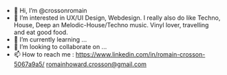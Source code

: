 - 👋 Hi, I’m @crossonromain
- 👀 I’m interested in UX/UI Design, Webdesign. I really also do like Techno, House, Deep an Melodic-House/Techno music. Vinyl lover, travelling and eat good food.
- 🌱 I’m currently learning ...
- 💞️ I’m looking to collaborate on ...
- 📫 How to reach me : https://www.linkedin.com/in/romain-crosson-5067a9a5/
                       romainhoward.crosson@gmail.com

<!---
crossonromain/crossonromain is a ✨ special ✨ repository because its `README.md` (this file) appears on your GitHub profile.
You can click the Preview link to take a look at your changes.
--->
